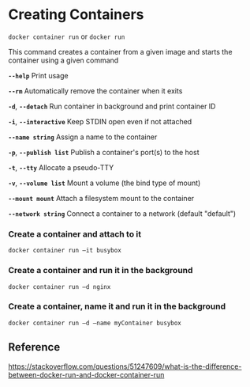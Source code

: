 # Creating Containers
``` docker container run ``` or ``` docker run ```

This command creates a container from a given image and starts the container using a given command

**`--help`** Print usage

**`--rm`** Automatically remove the container when it exits

**`-d`**, **`--detach`** Run container in background and print container ID

**`-i`**, **`--interactive`** Keep STDIN open even if not attached

**`--name string`** Assign a name to the container

**`-p`**, **`--publish list`** Publish a container's port(s) to the host

**`-t`**, **`--tty`** Allocate a pseudo-TTY

**`-v`**, **`--volume list`** Mount a volume (the bind type of mount)

**`--mount mount`** Attach a filesystem mount to the container

**`--network string`** Connect a container to a network (default "default")

### Create a container and attach to it
``` docker container run –it busybox ```

### Create a container and run it in the background
``` docker container run –d nginx ```

### Create a container, name it and run it in the background
``` docker container run –d –name myContainer busybox ```

## Reference
https://stackoverflow.com/questions/51247609/what-is-the-difference-between-docker-run-and-docker-container-run
